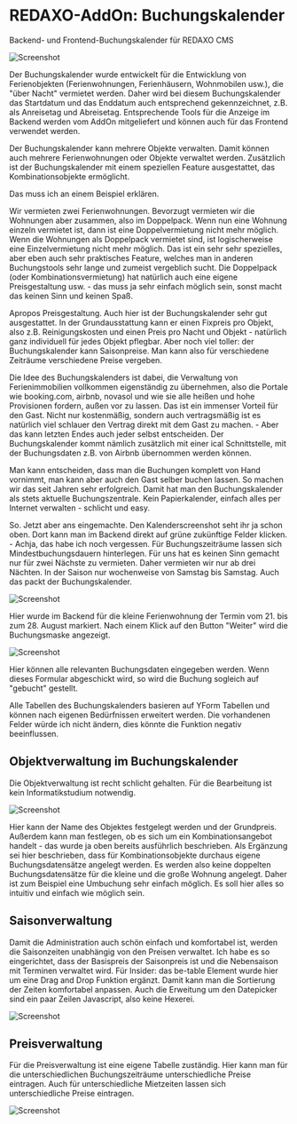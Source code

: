 # REDAXO-AddOn: Buchungskalender

Backend- und Frontend-Buchungskalender für REDAXO CMS

![Screenshot](https://raw.githubusercontent.com/dtpop/buchungskalender/main/assets/img/buchungskalender-screenshot.png)

Der Buchungskalender wurde entwickelt für die Entwicklung von Ferienobjekten (Ferienwohnungen, Ferienhäusern, Wohnmobilen usw.), die "über Nacht" vermietet werden. Daher wird bei diesem Buchungskalender das Startdatum und das Enddatum auch entsprechend gekennzeichnet, z.B. als Anreisetag und Abreisetag. Entsprechende Tools für die Anzeige im Backend werden vom AddOn mitgeliefert und können auch für das Frontend verwendet werden.

Der Buchungskalender kann mehrere Objekte verwalten. Damit können auch mehrere Ferienwohnungen oder Objekte verwaltet werden. Zusätzlich ist der Buchungskalender mit einem speziellen Feature ausgestattet, das Kombinationsobjekte ermöglicht.

Das muss ich an einem Beispiel erklären.

Wir vermieten zwei Ferienwohnungen. Bevorzugt vermieten wir die Wohnungen aber zusammen, also im Doppelpack. Wenn nun eine Wohnung einzeln vermietet ist, dann ist eine Doppelvermietung nicht mehr möglich. Wenn die Wohnungen als Doppelpack vermietet sind, ist logischerweise eine Einzelvermietung nicht mehr möglich. Das ist ein sehr sehr spezielles, aber eben auch sehr praktisches Feature, welches man in anderen Buchungstools sehr lange und zumeist vergeblich sucht. Die Doppelpack (oder Kombinationsvermietung) hat natürlich auch eine eigene Preisgestaltung usw. - das muss ja sehr einfach möglich sein, sonst macht das keinen Sinn und keinen Spaß.

Apropos Preisgestaltung. Auch hier ist der Buchungskalender sehr gut ausgestattet. In der Grundausstattung kann er einen Fixpreis pro Objekt, also z.B. Reinigungskosten und einen Preis pro Nacht und Objekt - natürlich ganz individuell für jedes Objekt pflegbar. Aber noch viel toller: der Buchungskalender kann Saisonpreise. Man kann also für verschiedene Zeiträume verschiedene Preise vergeben.

Die Idee des Buchungskalenders ist dabei, die Verwaltung von Ferienimmobilien vollkommen eigenständig zu übernehmen, also die Portale wie booking.com, airbnb, novasol und wie sie alle heißen und hohe Provisionen fordern, außen vor zu lassen. Das ist ein immenser Vorteil für den Gast. Nicht nur kostenmäßig, sondern auch vertragsmäßig ist es natürlich viel schlauer den Vertrag direkt mit dem Gast zu machen. - Aber das kann letzten Endes auch jeder selbst entscheiden. Der Buchungskalender kommt nämlich zusätzlich mit einer ical Schnittstelle, mit der Buchungsdaten z.B. von Airbnb übernommen werden können.

Man kann entscheiden, dass man die Buchungen komplett von Hand vornimmt, man kann aber auch den Gast selber buchen lassen. So machen wir das seit Jahren sehr erfolgreich. Damit hat man den Buchungskalender als stets aktuelle Buchungszentrale. Kein Papierkalender, einfach alles per Internet verwalten - schlicht und easy.

So. Jetzt aber ans eingemachte. Den Kalenderscreenshot seht ihr ja schon oben. Dort kann man im Backend direkt auf grüne zukünftige Felder klicken. - Achja, das habe ich noch vergessen. Für Buchungszeiträume lassen sich Mindestbuchungsdauern hinterlegen. Für uns hat es keinen Sinn gemacht nur für zwei Nächste zu vermieten. Daher vermieten wir nur ab drei Nächten. In der Saison nur wochenweise von Samstag bis Samstag. Auch das packt der Buchungskalender.

![Screenshot](https://raw.githubusercontent.com/dtpop/buchungskalender/main/assets/img/buchungskalender-screenshot-2.png)

Hier wurde im Backend für die kleine Ferienwohnung der Termin vom 21. bis zum 28. August markiert. Nach einem Klick auf den Button "Weiter" wird die Buchungsmaske angezeigt.

![Screenshot](https://raw.githubusercontent.com/dtpop/buchungskalender/main/assets/img/buchungskalender-screenshot-3.png)

Hier können alle relevanten Buchungsdaten eingegeben werden. Wenn dieses Formular abgeschickt wird, so wird die Buchung sogleich auf "gebucht" gestellt.

Alle Tabellen des Buchungskalenders basieren auf YForm Tabellen und können nach eigenen Bedürfnissen erweitert werden. Die vorhandenen Felder würde ich nicht ändern, dies könnte die Funktion negativ beeinflussen.


## Objektverwaltung im Buchungskalender

Die Objektverwaltung ist recht schlicht gehalten. Für die Bearbeitung ist kein Informatikstudium notwendig.

![Screenshot](https://raw.githubusercontent.com/dtpop/buchungskalender/main/assets/img/buchungskalender-objektverwaltung.png)

Hier kann der Name des Objektes festgelegt werden und der Grundpreis. Außerdem kann man festlegen, ob es sich um ein Kombinationsangebot handelt - das wurde ja oben bereits ausführlich beschrieben. Als Ergänzung sei hier beschrieben, dass für Kombinationsobjekte durchaus eigene Buchungsdatensätze angelegt werden. Es werden also keine doppelten Buchungsdatensätze für die kleine und die große Wohnung angelegt. Daher ist zum Beispiel eine Umbuchung sehr einfach möglich. Es soll hier alles so intuitiv und einfach wie möglich sein.

## Saisonverwaltung

Damit die Administration auch schön einfach und komfortabel ist, werden die Saisonzeiten unabhängig von den Preisen verwaltet. Ich habe es so eingerichtet, dass der Basispreis der Saisonpreis ist und die Nebensaison mit Terminen verwaltet wird. Für Insider: das be-table Element wurde hier um eine Drag and Drop Funktion ergänzt. Damit kann man die Sortierung der Zeiten komfortabel anpassen. Auch die Erweitung um den Datepicker sind ein paar Zeilen Javascript, also keine Hexerei.

![Screenshot](https://raw.githubusercontent.com/dtpop/buchungskalender/main/assets/img/buchungskalender-saisondetail.png)

## Preisverwaltung

Für die Preisverwaltung ist eine eigene Tabelle zuständig. Hier kann man für die unterschiedlichen Buchungszeiträume unterschiedliche Preise eintragen. Auch für unterschiedliche Mietzeiten lassen sich unterschiedliche Preise eintragen.

![Screenshot](https://raw.githubusercontent.com/dtpop/buchungskalender/main/assets/img/buchungskalender-preisverwaltung.png)


